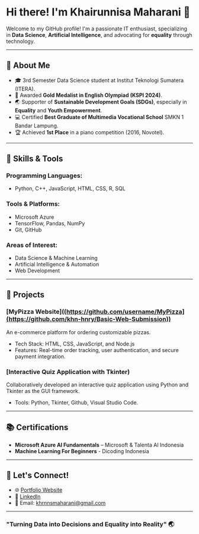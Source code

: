 # Hi there! I'm Khairunnisa Maharani 👋

Welcome to my GitHub profile! I'm a passionate IT enthusiast, specializing in **Data Science**, **Artificial Intelligence**, and advocating for **equality** through technology. 

---

## 🚀 About Me
- 🎓 3rd Semester Data Science student at Institut Teknologi Sumatera (ITERA).
- 🏅 Awarded **Gold Medalist in English Olympiad (KSPI 2024)**.
- 🌏 Supporter of **Sustainable Development Goals (SDGs)**, especially in **Equality** and **Youth Empowerment**.
- 💻 Certified **Best Graduate of Multimedia Vocational School** SMKN 1 Bandar Lampung.
- 🏆 Achieved **1st Place** in a piano competition (2016, Novotel).

---

## 🔧 Skills & Tools
### Programming Languages:
- Python, C++, JavaScript, HTML, CSS, R, SQL

### Tools & Platforms:
- Microsoft Azure
- TensorFlow, Pandas, NumPy
- Git, GitHub

### Areas of Interest:
- Data Science & Machine Learning
- Artificial Intelligence & Automation
- Web Development

---

## 🌟 Projects
### [MyPizza Website]((https://github.com/username/MyPizza](https://github.com/khn-hnry/Basic-Web-Submission))
An e-commerce platform for ordering customizable pizzas. 
- Tech Stack: HTML, CSS, JavaScript, and Node.js
- Features: Real-time order tracking, user authentication, and secure payment integration.

### [Interactive Quiz Application with Tkinter)
Collaboratively developed an interactive quiz application using Python and Tkinter as the GUI framework. 
- Tools: Python, Tkinter, Github, Visual Studio Code.

---

## 📚 Certifications
- **Microsoft Azure AI Fundamentals** – Microsoft & Talenta AI Indonesia
- **Machine Learning For Beginners** - Dicoding Indonesia

---

## 💬 Let's Connect!
- 🌐 [Portfolio Website]([https://username.github.io](https://kmoex-hz.github.io/Khairunnisa.github.io/index.html))
- 💼 [LinkedIn]([https://linkedin.com/in/khairunnisa-maharani](https://www.linkedin.com/in/khnrni/))
- 📧 Email: khrnnsmaharani@gmail.com

---

### "Turning Data into Decisions and Equality into Reality" 🌏
